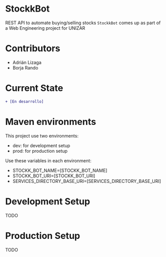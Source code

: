 # StockkBot
REST API to automate buying/selling stocks
`StockkBot` comes up as part of a Web Engineering project for UNIZAR

# Contributors
- Adrián Lizaga
- Borja Rando

# Current State
```diff
+ [En desarrollo]
```

# Maven environments
This project use two environments:
- dev: for development setup
- prod: for production setup

Use these variables in each environment:
- STOCKK_BOT_NAME=[STOCKK_BOT_NAME]
- STOCKK_BOT_URI=[STOCKK_BOT_URI]
- SERVICES_DIRECTORY_BASE_URI=[SERVICES_DIRECTORY_BASE_URI]

# Development Setup
TODO

# Production Setup
TODO